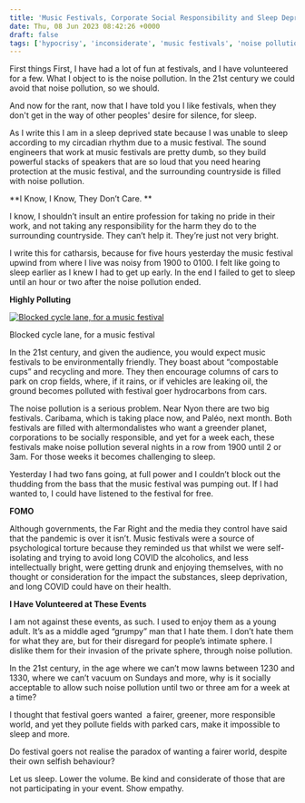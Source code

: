 ```yaml
---
title: 'Music Festivals, Corporate Social Responsibility and Sleep Deprivation'
date: Thu, 08 Jun 2023 08:42:26 +0000
draft: false
tags: ['hypocrisy', 'inconsiderate', 'music festivals', 'noise pollution', 'selfish', 'Swiss walks']
---
```


First things First, I have had a lot of fun at festivals, and I have volunteered for a few. What I object to is the noise pollution. In the 21st century we could avoid that noise pollution, so we should.

And now for the rant, now that I have told you I like festivals, when they don't get in the way of other peoples' desire for silence, for sleep.

As I write this I am in a sleep deprived state because I was unable to sleep according to my circadian rhythm due to a music festival. The sound engineers that work at music festivals are pretty dumb, so they build powerful stacks of speakers that are so loud that you need hearing protection at the music festival, and the surrounding countryside is filled with noise pollution. 

**I Know, I Know, They Don’t Care. **

I know, I shouldn’t insult an entire profession for taking no pride in their work, and not taking any responsibility for the harm they do to the surrounding countryside. They can’t help it. They’re just not very bright. 

I write this for catharsis, because for five hours yesterday the music festival upwind from where I live was noisy from 1900 to 0100. I felt like going to sleep earlier as I knew I had to get up early. In the end I failed to get to sleep until an hour or two after the noise pollution ended. 

**Highly Polluting**

[![Blocked cycle lane, for a music festival](https://www.main-vision.com/richard/blog/wp-content/uploads/2023/06/img_5894-1024x768.jpg)](https://www.main-vision.com/richard/blog/wp-content/uploads/2023/06/img_5894-scaled.jpg)

Blocked cycle lane, for a music festival

In the 21st century, and given the audience, you would expect music festivals to be environmentally friendly. They boast about “compostable cups” and recycling and more. They then encourage columns of cars to park on crop fields, where, if it rains, or if vehicles are leaking oil, the ground becomes polluted with festival goer hydrocarbons from cars. 

The noise pollution is a serious problem. Near Nyon there are two big festivals. Caribama, which is taking place now, and Paléo, next month. Both festivals are filled with altermondalistes who want a greender planet, corporations to be socially responsible, and yet for a week each, these festivals make noise pollution several nights in a row from 1900 until 2 or 3am. For those weeks it becomes challenging to sleep. 

Yesterday I had two fans going, at full power and I couldn’t block out the thudding from the bass that the music festival was pumping out. If I had wanted to, I could have listened to the festival for free. 

**FOMO**

Although governments, the Far Right and the media they control have said that the pandemic is over it isn’t. Music festivals were a source of psychological torture because they reminded us that whilst we were self-isolating and trying to avoid long COVID the alcoholics, and less intellectually bright, were getting drunk and enjoying themselves, with no thought or consideration for the impact the substances, sleep deprivation, and long COVID could have on their health. 

**I Have Volunteered at These Events**

I am not against these events, as such. I used to enjoy them as a young adult. It’s as a middle aged “grumpy” man that I hate them. I don’t hate them for what they are, but for their disregard for people’s intimate sphere. I dislike them for their invasion of the private sphere, through noise pollution. 

In the 21st century, in the age where we can’t mow lawns between 1230 and 1330, where we can’t vacuum on Sundays and more, why is it socially acceptable to allow such noise pollution until two or three am for a week at a time? 

I thought that festival goers wanted  a fairer, greener, more responsible world, and yet they pollute fields with parked cars, make it impossible to sleep and more. 

Do festival goers not realise the paradox of wanting a fairer world, despite their own selfish behaviour? 

Let us sleep. Lower the volume. Be kind and considerate of those that are not participating in your event. Show empathy.